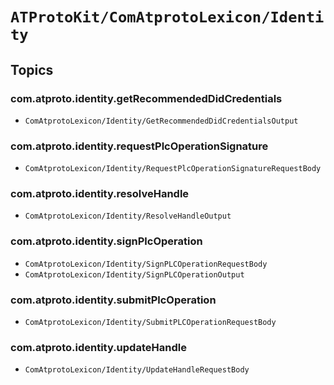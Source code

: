 # ``ATProtoKit/ComAtprotoLexicon/Identity``

## Topics

### com.atproto.identity.getRecommendedDidCredentials

- ``ComAtprotoLexicon/Identity/GetRecommendedDidCredentialsOutput``

### com.atproto.identity.requestPlcOperationSignature

- ``ComAtprotoLexicon/Identity/RequestPlcOperationSignatureRequestBody``

### com.atproto.identity.resolveHandle

- ``ComAtprotoLexicon/Identity/ResolveHandleOutput``

### com.atproto.identity.signPlcOperation

- ``ComAtprotoLexicon/Identity/SignPLCOperationRequestBody``
- ``ComAtprotoLexicon/Identity/SignPLCOperationOutput``

### com.atproto.identity.submitPlcOperation

- ``ComAtprotoLexicon/Identity/SubmitPLCOperationRequestBody``

### com.atproto.identity.updateHandle

- ``ComAtprotoLexicon/Identity/UpdateHandleRequestBody``
